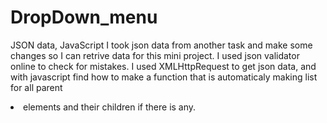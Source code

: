 # DropDown_menu
JSON data, JavaScript
I took json data from another task and make some changes so I can retrive data for this mini project. I used json validator online to check for mistakes.
I used XMLHttpRequest to get json data, and with javascript find how to make a function that is automaticaly making list for all parent <li> elements and their children if there is any.
  
